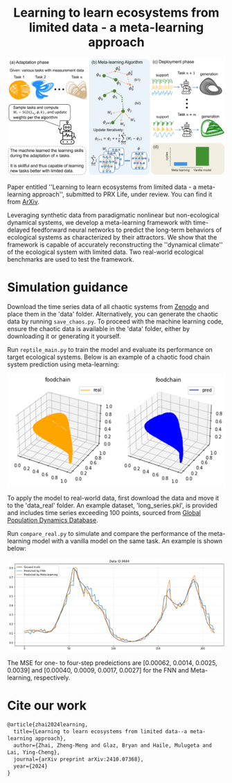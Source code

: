 <h1 align="center">Learning to learn ecosystems from limited data - a meta-learning approach</h1>

<p align="center">
<img src='images/meta_learning.png' width='600'>
</p>

Paper entitled ''Learning to learn ecosystems from limited data - a meta-learning approach'', submitted to PRX Life, under review. You can find it from [ArXiv](https://arxiv.org/abs/2410.07368).

Leveraging synthetic data from paradigmatic nonlinear but non-ecological dynamical systems, we develop a meta-learning framework with time-delayed feedforward neural networks to predict the long-term behaviors of ecological systems as characterized by their attractors. We show that the framework is capable of accurately reconstructing the ''dynamical climate'' of the ecological system with limited data. Two real-world ecological benchmarks are used to test the framework.

# Simulation guidance

Download the time series data of all chaotic systems from [Zenodo](https://zenodo.org/records/14261464) and place them in the 'data' folder. Alternatively, you can generate the chaotic data by running `save_chaos.py`. To proceed with the machine learning code, ensure the chaotic data is available in the 'data' folder, either by downloading it or generating it yourself.

Run `reptile_main.py` to train the model and evaluate its performance on target ecological systems. Below is an example of a chaotic food chain system prediction using meta-learning:

<p align="center">
<img src='images/foodchain_prediction.png' width='600'>
</p>

To apply the model to real-world data, first download the data and move it to the 'data_real' folder. An example dataset, 'long_series.pkl', is provided and includes time series exceeding 100 points, sourced from [Global Population Dynamics Database](https://knb.ecoinformatics.org/view/doi:10.5063/F1BZ63Z8).

Run `compare_real.py` to simulate and compare the performance of the meta-learning model with a vanilla model on the same task. An example is shown below:

<p align="center">
<img src='images/population_prediction.png' width='600'>
</p>

The MSE for one- to four-step predeictions are [0.00062, 0.0014, 0.0025, 0.0039] and [0.00040, 0.0009, 0.0017, 0.0027] for the FNN and Meta-learning, respectively.

# Cite our work
```
@article{zhai2024learning,
  title={Learning to learn ecosystems from limited data--a meta-learning approach},
  author={Zhai, Zheng-Meng and Glaz, Bryan and Haile, Mulugeta and Lai, Ying-Cheng},
  journal={arXiv preprint arXiv:2410.07368},
  year={2024}
}
```











